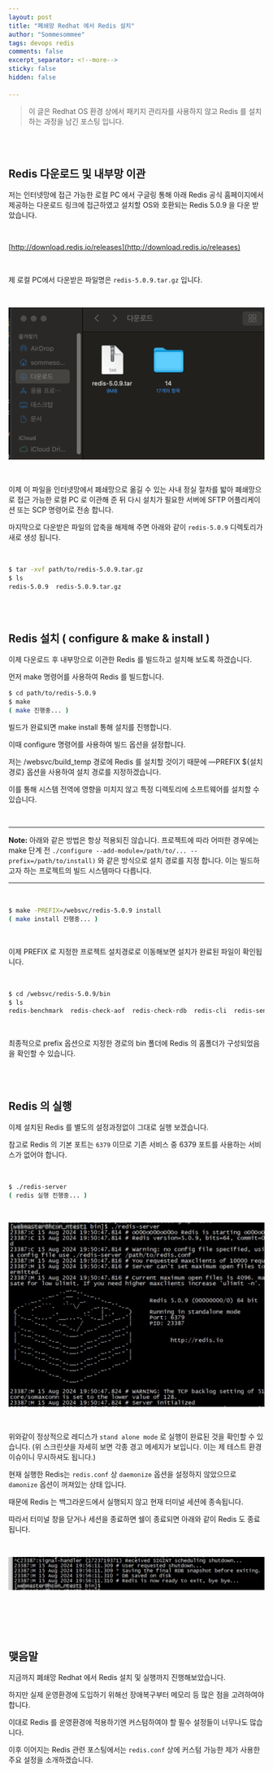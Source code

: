 ```yaml
---
layout: post
title: "폐쇄망 Redhat 에서 Redis 설치"
author: "Sommesommee"
tags: devops redis
comments: false
excerpt_separator: <!--more-->
sticky: false
hidden: false

---
```


> 이 글은 Redhat OS 환경 상에서  패키지 관리자를 사용하지 않고 Redis 를 설치하는 과정을 남긴 포스팅 입니다.
>

<br/>

<br/>

<!--more-->

## Redis 다운로드 및 내부망 이관

저는 인터넷망에 접근 가능한 로컬 PC 에서 구글링 통해 아래 Redis 공식 홈페이지에서 제공하는 다운로드 링크에 접근하였고 설치할 OS와 호환되는 Redis 5.0.9 을 다운 받았습니다.

<br/>

[http://download.redis.io/releases](http://download.redis.io/releases)

<br/>

제 로컬 PC에서 다운받은 파일명은 `redis-5.0.9.tar.gz` 입니다.

<br/>

![image_20240709_001.png](https://raw.githubusercontent.com/sommesommee/sommesommee.github.io/master/_images/image_20240709_001.png)

<br/>

이제 이 파일을 인터넷망에서 폐쇄망으로 옮길 수 있는 사내 정실 절차를 밟아 폐쇄망으로 접근 가능한 로컬 PC 로 이관해 준 뒤 다시 설치가 필요한 서버에 SFTP 어플리케이션 또는 SCP 명령어로 전송 합니다.

마지막으로 다운받은 파일의 압축을 해제해 주면 아래와 같이 `redis-5.0.9` 디렉토리가 새로 생성 됩니다.

<br/>

```bash
$ tar -xvf path/to/redis-5.0.9.tar.gz
$ ls
redis-5.0.9  redis-5.0.9.tar.gz
```

<br/>

<br/>

## Redis 설치 ( configure & make & install )

이제 다운로드 후 내부망으로 이관한 Redis 를 빌드하고 설치해 보도록 하겠습니다.

먼저 make 명령어를 사용하여 Redis 를 빌드합니다.


```bash
$ cd path/to/redis-5.0.9
$ make
( make 진행중... )
```



빌드가 완료되면 make install 통해 설치를 진행합니다.

이때 configure 명령어를 사용하여 빌드 옵션을 설정합니다.

저는 /websvc/build_temp 경로에 Redis 를 설치할 것이기 때문에 —PREFIX ${설치경로} 옵션을 사용하여 설치 경로를 지정하겠습니다.

이를 통해 시스템 전역에 영향을 미치지 않고 특정 디렉토리에 소프트웨어를 설치할 수 있습니다.

<br/>


---

**Note:**
아래와 같은 방법은 항상 적용되진 않습니다. 프로젝트에 따라 어떠한 경우에는 make 단계 전 `./configure --add-module=/path/to/... --prefix=/path/to/install)`  와 같은 방식으로 설치 경로를 지정 합니다. 이는 빌드하고자 하는 프로젝트의 빌드 시스템마다 다릅니다.

---

<br/>


```bash
$ make -PREFIX=/websvc/redis-5.0.9 install
( make install 진행중... )
```

<br/>

이제 PREFIX 로 지정한 프로젝트 설치경로로 이동해보면 설치가 완료된 파일이 확인됩니다.

<br/>

```bash
$ cd /websvc/redis-5.0.9/bin
$ ls
redis-benchmark  redis-check-aof  redis-check-rdb  redis-cli  redis-sentinel  redis-server
```

<br/>

최종적으로 prefix 옵션으로 지정한 경로의 bin 폴더에  Redis 의 홈폴더가 구성되었음을 확인할 수 있습니다.

<br/>
<br/>

## Redis 의 실행

이제 설치된 Redis 를 별도의 설정과정없이 그대로 실행 보겠습니다.

참고로 Redis 의 기본 포트는 `6379` 이므로 기존 서비스 중 6379 포트를 사용하는 서비스가 없어야 합니다.

<br/>

```bash
$ ./redis-server
( redis 실행 진행중... )
```

<br/>

![image_20240709_002.png](https://raw.githubusercontent.com/sommesommee/sommesommee.github.io/master/_images/image_20240709_002.png)

<br/>

위와같이 정상적으로 레디스가 `stand alone mode` 로 실행이 완료된 것을 확인할 수 있습니다. (위 스크린샷을 자세히 보면 각종 경고 메세지가 보입니다. 이는 제 테스트 환경 이슈이니 무시하셔도 됩니다.)

현재 실행한 Redis는 `redis.conf` 상 `daemonize` 옵션을 설정하지 않았으므로 `damonize` 옵션이 꺼져있는 상태 입니다.

때문에 Redis 는 백그라운드에서 실행되지 않고 현재 터미널 세션에 종속됩니다.

따라서 터미널 창을 닫거나 세션을 종료하면 쉘이 종료되면 아래와 같이 Redis 도 종료 됩니다.

<br/>

![image_20240709_003.png](https://raw.githubusercontent.com/sommesommee/sommesommee.github.io/master/_images/image_20240709_003.png)

<br/>

<br/>

<br/>

<br/>

## 맺음말

지금까지 폐쇄망 Redhat 에서 Redis 설치 및 실행까지 진행해보았습니다.

하지만 실제 운영환경에 도입하기 위해선 장애복구부터 메모리 등 많은 점을 고려하여야 합니다.

이대로 Redis 를 운영환경에 적용하기엔 커스텀하여야 할 필수 설정들이 너무나도 많습니다.

이후 이어지는 Redis 관련 포스팅에서는 `redis.conf` 상에 커스텀 가능한 제가 사용한 주요 설정을 소개하겠습니다.

<br/>
<br/>
